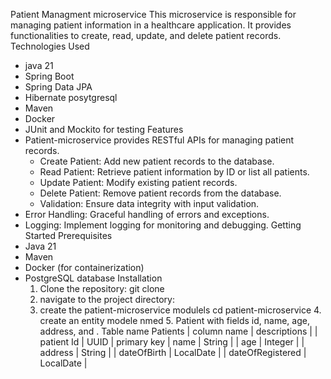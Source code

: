 Patient Managment microservice 
This microservice is responsible for managing patient information in a healthcare application. It provides functionalities to create, read, update, and delete patient records.
Technologies Used
- java 21
- Spring Boot
- Spring Data JPA
- Hibernate
  posytgresql
- Maven
- Docker
- JUnit and Mockito for testing
Features
- Patient-microservice provides RESTful APIs for managing patient records.
  - Create Patient: Add new patient records to the database.
  - Read Patient: Retrieve patient information by ID or list all patients.
  - Update Patient: Modify existing patient records.
  - Delete Patient: Remove patient records from the database.
  - Validation: Ensure data integrity with input validation.
- Error Handling: Graceful handling of errors and exceptions.
- Logging: Implement logging for monitoring and debugging.
Getting Started
Prerequisites
- Java 21
- Maven
- Docker (for containerization)
- PostgreSQL database
Installation
  1. Clone the repository:
     git clone    
  2. navigate to the project directory:
  3. create the patient-microservice modulels
  cd patient-microservice
     4. create an entity modele nmed 
        5. Patient with fields id, name, age, address, and .
        Table name Patients
|  column name  |   descriptions | 
|  patient Id   |   UUID |  primary key 
|  name         |   String |
|  age          |   Integer |
|  address      |   String |
|  dateOfBirth  |   LocalDate |
|  dateOfRegistered  |   LocalDate |
        
        

